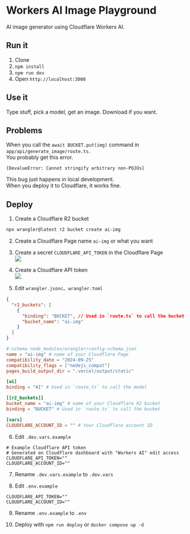 # Workers AI Image Playground

AI image generator using Cloudflare Workers AI.

## Run it

1. Clone
2. `npm install`
3. `npm run dev`
4. Open `http://localhost:3000`

## Use it

Type stuff, pick a model, get an image. Download if you want.

## Problems
When you call the `await BUCKET.put(img)` command in `app/api/generate_image/route.ts`.<br>
You probably get this error.<br>
```plaintext
[DevalueError: Cannot stringify arbitrary non-POJOs]
```
This bug just happens in local development.<br>
When you deploy it to Cloudflare, it works fine.<br>

## Deploy

1. Create a Cloudflare R2 bucket<br>
```bash
npx wrangler@latest r2 bucket create ai-img
```

2. Create a Cloudflare Page name `ai-img` or what you want<br>

3. Create a secret `CLOUDFLARE_API_TOKEN` in the Cloudflare Page<br>
![](readme_image/2.png)

4. Create a Cloudflare API token<br>
![](readme_image/1.png)

5. Edit `wrangler.jsonc`、`wrangler.toml`<br>
```json
{
  "r2_buckets": [
    {
      "binding": "BUCKET", // Used in `route.ts` to call the bucket
      "bucket_name": "ai-img" 
    }
  ]
}
```
```toml
#:schema node_modules/wrangler/config-schema.json
name = "ai-img" # name of your Cloudflare Page
compatibility_date = "2024-09-25"
compatibility_flags = ["nodejs_compat"]
pages_build_output_dir = ".vercel/output/static"

[ai]
binding = "AI" # Used in `route.ts` to call the model

[[r2_buckets]]
bucket_name = "ai-img" # name of your Cloudflare R2 bucket
binding = "BUCKET" # Used in `route.ts` to call the bucket

[vars]
CLOUDFLARE_ACCOUNT_ID = "" # Your Cloudflare account ID
```

6. Edit `.dev.vars.example`<br>
```plaintext
# Example Cloudflare API token
# Generated on Cloudflare dashboard with "Workers AI" edit access
CLOUDFLARE_API_TOKEN=""
CLOUDFLARE_ACCOUNT_ID=""
```

7. Rename `.dev.vars.example` to `.dev.vars`<br>

8. Edit `.env.example`<br>
```plaintext
CLOUDFLARE_API_TOKEN=""
CLOUDFLARE_ACCOUNT_ID=""
```

9. Rename `.env.example` to `.env`<br>

10. Deploy with `npm run deploy` or `docker compose up -d`